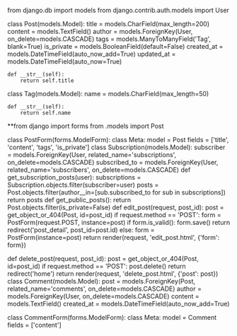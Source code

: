 from django.db import models
from django.contrib.auth.models import User

class Post(models.Model):
    title = models.CharField(max_length=200)
    content = models.TextField()
    author = models.ForeignKey(User, on_delete=models.CASCADE)
    tags = models.ManyToManyField('Tag', blank=True)
    is_private = models.BooleanField(default=False)
    created_at = models.DateTimeField(auto_now_add=True)
    updated_at = models.DateTimeField(auto_now=True)

    def __str__(self):
        return self.title

class Tag(models.Model):
    name = models.CharField(max_length=50)
    
    def __str__(self):
        return self.name
**from django import forms
from .models import Post

class PostForm(forms.ModelForm):
    class Meta:
        model = Post
        fields = ['title', 'content', 'tags', 'is_private']
class Subscription(models.Model):
    subscriber = models.ForeignKey(User, related_name='subscriptions', on_delete=models.CASCADE)
    subscribed_to = models.ForeignKey(User, related_name='subscribers', on_delete=models.CASCADE)
def get_subscription_posts(user):
    subscriptions = Subscription.objects.filter(subscriber=user)
    posts = Post.objects.filter(author__in=[sub.subscribed_to for sub in subscriptions])
    return posts
def get_public_posts():
    return Post.objects.filter(is_private=False)
def edit_post(request, post_id):
    post = get_object_or_404(Post, id=post_id)
    if request.method == 'POST':
        form = PostForm(request.POST, instance=post)
        if form.is_valid():
            form.save()
            return redirect('post_detail', post_id=post.id)
    else:
        form = PostForm(instance=post)
    return render(request, 'edit_post.html', {'form': form})

def delete_post(request, post_id):
    post = get_object_or_404(Post, id=post_id)
    if request.method == 'POST':
        post.delete()
        return redirect('home')
    return render(request, 'delete_post.html', {'post': post})
class Comment(models.Model):
    post = models.ForeignKey(Post, related_name='comments', on_delete=models.CASCADE)
    author = models.ForeignKey(User, on_delete=models.CASCADE)
    content = models.TextField()
    created_at = models.DateTimeField(auto_now_add=True)

class CommentForm(forms.ModelForm):
    class Meta:
        model = Comment
        fields = ['content']

